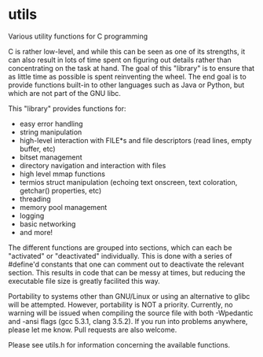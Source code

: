 # utils
Various utility functions for C programming

C is rather low-level, and while this can be seen as one of its strengths, it can also result in lots of time spent on figuring out details rather than concentrating on the task at hand.
The goal of this "library" is to ensure that as little time as possible is spent reinventing the wheel.
The end goal is to provide functions built-in to other languages such as Java or Python, but which are not part of the GNU libc.

This "library" provides functions for:
  - easy error handling
  - string manipulation
  - high-level interaction with FILE*s and file descriptors (read lines, empty buffer, etc)
  - bitset management
  - directory navigation and interaction with files
  - high level mmap functions
  - termios struct manipulation (echoing text onscreen, text coloration, getchar() properties, etc)
  - threading
  - memory pool management
  - logging
  - basic networking
  - and more!

The different functions are grouped into sections, which can each be "activated" or "deactivated" individually. This is done with a series of #define'd constants that one can comment out to deactivate the relevant section. This results in code that can be messy at times, but reducing the executable file size is greatly facilited this way.

Portability to systems other than GNU/Linux or using an alternative to glibc will be attempted. However, portability is NOT a priority. Currently, no warning will be issued when compiling the source file with both -Wpedantic and -ansi flags (gcc 5.3.1, clang 3.5.2). If you run into problems anywhere, please let me know. Pull requests are also welcome.

Please see utils.h for information concerning the available functions.

